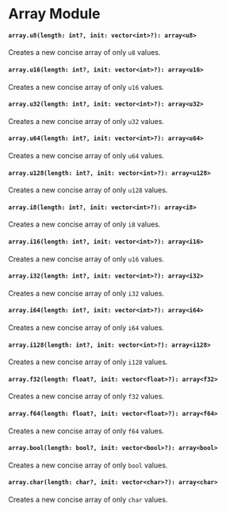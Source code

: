 # Array Module

#### `array.u8(length: int?, init: vector<int>?): array<u8>`
Creates a new concise array of only `u8` values.

#### `array.u16(length: int?, init: vector<int>?): array<u16>`
Creates a new concise array of only `u16` values.

#### `array.u32(length: int?, init: vector<int>?): array<u32>`
Creates a new concise array of only `u32` values.

#### `array.u64(length: int?, init: vector<int>?): array<u64>`
Creates a new concise array of only `u64` values.

#### `array.u128(length: int?, init: vector<int>?): array<u128>`
Creates a new concise array of only `u128` values.

#### `array.i8(length: int?, init: vector<int>?): array<i8>`
Creates a new concise array of only `i8` values.

#### `array.i16(length: int?, init: vector<int>?): array<i16>`
Creates a new concise array of only `u16` values.

#### `array.i32(length: int?, init: vector<int>?): array<i32>`
Creates a new concise array of only `i32` values.

#### `array.i64(length: int?, init: vector<int>?): array<i64>`
Creates a new concise array of only `i64` values.

#### `array.i128(length: int?, init: vector<int>?): array<i128>`
Creates a new concise array of only `i128` values.

#### `array.f32(length: float?, init: vector<float>?): array<f32>`
Creates a new concise array of only `f32` values.

#### `array.f64(length: float?, init: vector<float>?): array<f64>`
Creates a new concise array of only `f64` values.

#### `array.bool(length: bool?, init: vector<bool>?): array<bool>`
Creates a new concise array of only `bool` values.

#### `array.char(length: char?, init: vector<char>?): array<char>`
Creates a new concise array of only `char` values.